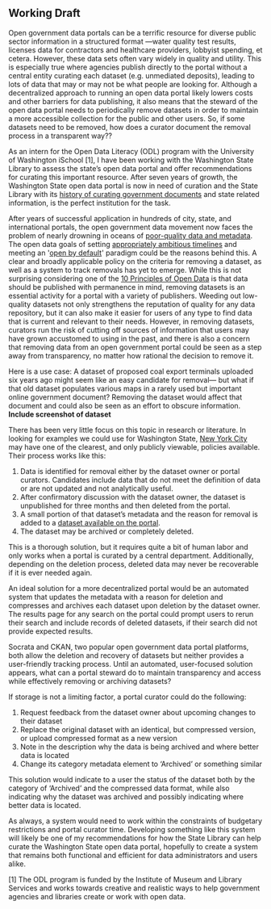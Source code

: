 ## Working Draft




Open government data portals can be a terrific resource for diverse public sector information in a structured format —water quality test results, licenses data for contractors and healthcare providers, lobbyist spending, et cetera. However, these data sets often vary widely in quality and utility. This is especially true where agencies publish directly to the portal without a central entity curating each dataset (e.g. unmediated deposits), leading to lots of data that may or may not be what people are looking for.  Although a decentralized approach to running an open data portal likely lowers costs and other barriers for data publishing, it also means that the steward of the open data portal needs to periodically remove datasets in order to maintain a more accessible collection for the public and other users. So, if some datasets need to be removed, how does a curator document the removal process in a transparent way??

As an intern for the Open Data Literacy (ODL) program with the University of Washington iSchool [1], I have been working with the Washington State Library to assess the state’s open data portal and offer recommendations for curating this important resource. After seven years of growth, the Washington State open data portal is now in need of curation and the State Library with its [history of curating government documents](https://www.sos.wa.gov/library/history.aspx) and state related information, is the perfect institution for the task.

After years of successful application in hundreds of city, state, and international portals, the open government data movement now faces the problem of nearly drowning in oceans of [poor-quality data and metadata](https://blog.okfn.org/2017/05/31/open-data-quality-the-next-shift-in-open-data/). The open data goals of setting [appropriately ambitious timelines](https://opendatapolicyhub.sunlightfoundation.com/guidelines/27-timelines/) and meeting an '[open by default](https://www.gov.uk/government/publications/open-data-charter/g8-open-data-charter-and-technical-annex)' paradigm could be the reasons behind this.  A clear and broadly applicable policy on the criteria for removing a dataset, as well as a system to track removals has yet to emerge. While this is not surprising considering one of the [10 Principles of Open Data](https://sunlightfoundation.com/policy/documents/ten-open-data-principles/) is that data should be published with permanence in mind, removing datasets is an essential activity for a portal with a variety of publishers. Weeding out low-quality datasets not only strengthens the reputation of quality for any data repository, but it can also make it easier for users of any type to find data that is current and relevant to their needs.  However, in removing datasets, curators run the risk of cutting off sources of information that users may have grown accustomed to using in the past, and there is also a concern that removing data from an open government portal could be seen as a step away from transparency, no matter how rational the decision to remove it. 

Here is a use case: A dataset of proposed coal export terminals uploaded six years ago might seem like an easy candidate for removal— but what if that old dataset populates various maps in a rarely used but important online government document?  Removing the dataset would affect that document and could also be seen as an effort to obscure information. **Include screenshot of dataset**

There has been very little focus on this topic in research or literature. In looking for examples we could use for Washington State, [New York City](https://opendata.cityofnewyork.us/wp-content/uploads/2018/02/Open-Data-Removals-Process-and-Guidelines.pdf) may have one of the clearest, and only publicly viewable, policies available.  Their process works like this:

1.	Data is identified for removal either by the dataset owner or portal curators.  Candidates include data that do not meet the definition of data or are not updated and not analytically useful.
2.	After confirmatory discussion with the dataset owner, the dataset is unpublished for three months and then deleted from the portal.  
3.	A small portion of that dataset’s metadata and the reason for removal is added to a [dataset available on the portal](https://data.cityofnewyork.us/dataset/Dataset-Removals/tm5c-buy3). 
4.  The dataset may be archived or completely deleted. 

This is a thorough solution, but it requires quite a bit of human labor and only works when a portal is curated by a central department.  Additionally, depending on the deletion process, deleted data may never be recoverable if it is ever needed again.

An ideal solution for a more decentralized portal would be an automated system that updates the metadata with a reason for deletion and compresses and archives each dataset upon deletion by the dataset owner.  The results page for any search on the portal could prompt users to rerun their search and include records of deleted datasets, if their search did not provide expected results.

Socrata and CKAN, two popular open government data portal platforms, both allow the deletion and recovery of datasets but neither provides a user-friendly tracking process.  Until an automated, user-focused solution appears, what can a portal steward do to maintain transparency and access while effectively removing or archiving datasets?

If storage is not a limiting factor, a portal curator could do the following:
1.	Request feedback from the dataset owner about upcoming changes to their dataset
2.	Replace the original dataset with an identical, but compressed version, or upload compressed format as a new version
3.	Note in the description why the data is being archived and where better data is located
4.	Change its category metadata element to ‘Archived’ or something similar

This solution would indicate to a user the status of the dataset both by the category of ‘Archived’ and the compressed data format, while also indicating why the dataset was archived and possibly indicating where better data is located.

As always, a system would need to work within the constraints of budgetary restrictions and portal curator time.  Developing something like this system will likely be one of my recommendations for how the State Library can help curate the Washington State open data portal, hopefully to create a system that remains both functional and efficient for data administrators and users alike.


[1] The ODL program is funded by the Institute of Museum and Library Services and works towards creative and realistic ways to help government agencies and libraries create or work with open data. 

